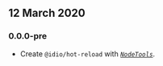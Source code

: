 ## 12 March 2020

### 0.0.0-pre

- Create `@idio/hot-reload` with _[`NodeTools`](https://art-deco.github.io/nodetools)_.